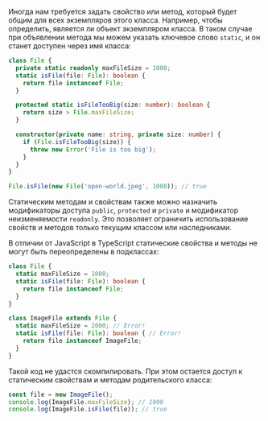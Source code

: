 Иногда нам требуется задать свойство или метод, который будет общим для всех экземпляров этого класса. Например, чтобы определить, является ли объект экземпляром класса. В таком случае при объявлении метода мы можем указать ключевое слово `static`, и он станет доступен через имя класса:

```typescript
class File {
  private static readonly maxFileSize = 1000;
  static isFile(file: File): boolean {
    return file instanceof File;
  }

  protected static isFileTooBig(size: number): boolean {
    return size > File.maxFileSize;
  }

  constructor(private name: string, private size: number) {
    if (File.isFileTooBig(size)) {
      throw new Error('File is too big');
    }
  }
}

File.isFile(new File('open-world.jpeg', 1000)); // true
```

Статическим методам и свойствам также можно назначить модификаторы доступа `public`, `protected` и `private` и модификатор неизменяемости `readonly`. Это позволяет ограничить использование свойств и методов только текущим классом или наследниками.

В отличии от JavaScript в TypeScript статические свойства и методы не могут быть переопределены в подклассах:

```typescript
class File {
  static maxFileSize = 1000;
  static isFile(file: File): boolean {
    return file instanceof File;
  }
}

class ImageFile extends File {
  static maxFileSize = 2000; // Error!
  static isFile(file: File): boolean { // Error!
    return file instanceof ImageFile;
  }
}
```

Такой код не удастся скомпилировать. При этом остается доступ к статическим свойствам и методам родительского класса:

```typescript
const file = new ImageFile();
console.log(ImageFile.maxFileSize); // 1000
console.log(ImageFile.isFile(file)); // true
```
